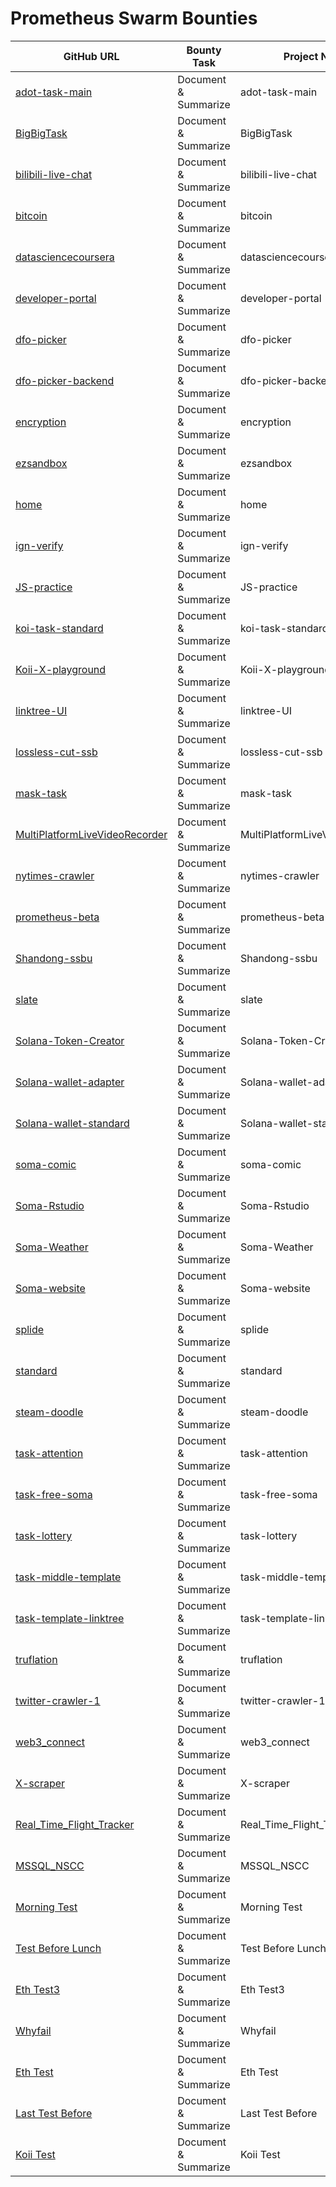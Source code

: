 # Prometheus Swarm Bounties

| GitHub URL | Bounty Task | Project Name | Description | Bounty Amount | Bounty Type | Transaction Hash | Status |
|------------|------------|--------------|-------------|---------------|-------------|------------------|-------|
|[adot-task-main](https://github.com/somali0128/adot-task-main)|Document & Summarize|adot-task-main|Document and summarize the adot-task-main repository|39|usdc|4eb60ef7c6d240be96f40b17fe06940a|In Progress|
|[BigBigTask](https://github.com/somali0128/BigBigTask)|Document & Summarize|BigBigTask|Document and summarize the BigBigTask repository|28|usdc|42db42016aac4ccca46476ab28c7b313|In Progress|
|[bilibili-live-chat](https://github.com/somali0128/bilibili-live-chat)|Document & Summarize|bilibili-live-chat|Document and summarize the bilibili-live-chat repository|44|usdc|586b5ea64bd04d40b9f23575ea999a43|In Progress|
|[bitcoin](https://github.com/somali0128/bitcoin)|Document & Summarize|bitcoin|Document and summarize the bitcoin repository|23|usdc|e0f0a6dd896245948086e850d508bfd9|In Progress|
|[datasciencecoursera](https://github.com/somali0128/datasciencecoursera)|Document & Summarize|datasciencecoursera|Document and summarize the datasciencecoursera repository|36|usdc|940b1dde2ed54da793a8834eee3bb677|In Progress|
|[developer-portal](https://github.com/somali0128/developer-portal)|Document & Summarize|developer-portal|Document and summarize the developer-portal repository|40|usdc|796a35623ee84c08a1d543933de1acb5|In Progress|
|[dfo-picker](https://github.com/somali0128/dfo-picker)|Document & Summarize|dfo-picker|Document and summarize the dfo-picker repository|15|usdc|d64e4e492bb44a3191a25a486b81781f|In Progress|
|[dfo-picker-backend](https://github.com/somali0128/dfo-picker-backend)|Document & Summarize|dfo-picker-backend|Document and summarize the dfo-picker-backend repository|43|usdc|1647d66b10e24fc4a49c595b60b7fc23|In Progress|
|[encryption](https://github.com/somali0128/encryption)|Document & Summarize|encryption|Document and summarize the encryption repository|48|usdc|47c7f4103a264a979dc35ffc77798b15|In Progress|
|[ezsandbox](https://github.com/somali0128/ezsandbox)|Document & Summarize|ezsandbox|Document and summarize the ezsandbox repository|23|usdc|c3761bc581594a85a455014632cb2cdc|In Progress|
|[home](https://github.com/somali0128/home)|Document & Summarize|home|Document and summarize the home repository|43|usdc|bac492f969434890b5691fb6b81a6757|In Progress|
|[ign-verify](https://github.com/somali0128/ign-verify)|Document & Summarize|ign-verify|Document and summarize the ign-verify repository|38|usdc|6950af0daec64801921791738b7b93c2|In Progress|
|[JS-practice](https://github.com/somali0128/JS-practice)|Document & Summarize|JS-practice|Document and summarize the JS-practice repository|14|usdc|4b4bed41399d4cfbae97cd1237e48b46|In Progress|
|[koi-task-standard](https://github.com/somali0128/koi-task-standard)|Document & Summarize|koi-task-standard|Document and summarize the koi-task-standard repository|6|usdc|53aaec37382846398c70be774aad0d9b|In Progress|
|[Koii-X-playground](https://github.com/somali0128/Koii-X-playground)|Document & Summarize|Koii-X-playground|Document and summarize the Koii-X-playground repository|1|usdc|383e24cf2d7c442db4f3bccef6068e2f|In Progress|
|[linktree-UI](https://github.com/somali0128/linktree-UI)|Document & Summarize|linktree-UI|Document and summarize the linktree-UI repository|18|usdc|fd08b64abc4d4a8cbf6f5be898d66449|In Progress|
|[lossless-cut-ssb](https://github.com/somali0128/lossless-cut-ssb)|Document & Summarize|lossless-cut-ssb|Document and summarize the lossless-cut-ssb repository|3|usdc|45f3375a751347658da37b5d7608c13e|In Progress|
|[mask-task](https://github.com/somali0128/mask-task)|Document & Summarize|mask-task|Document and summarize the mask-task repository|46|usdc|366dd66ff2a4482db6780e230f3c6b51|In Progress|
|[MultiPlatformLiveVideoRecorder](https://github.com/somali0128/MultiPlatformLiveVideoRecorder)|Document & Summarize|MultiPlatformLiveVideoRecorder|Document and summarize the MultiPlatformLiveVideoRecorder repository|7|usdc|ca3598774f104efab96b85d325485478|In Progress|
|[nytimes-crawler](https://github.com/somali0128/nytimes-crawler)|Document & Summarize|nytimes-crawler|Document and summarize the nytimes-crawler repository|17|usdc|bdcb2bb041ec475eb17e54ccc767c102|In Progress|
|[prometheus-beta](https://github.com/somali0128/prometheus-beta)|Document & Summarize|prometheus-beta|Document and summarize the prometheus-beta repository|30|usdc|01851635bf77464fb08d2b5a33b30461|In Progress|
|[Shandong-ssbu](https://github.com/somali0128/Shandong-ssbu)|Document & Summarize|Shandong-ssbu|Document and summarize the Shandong-ssbu repository|48|usdc|cd9cd808186f459ea5db980a9812577e|In Progress|
|[slate](https://github.com/somali0128/slate)|Document & Summarize|slate|Document and summarize the slate repository|19|usdc|912c540c70ea45f8a653e57146a54842|In Progress|
|[Solana-Token-Creator](https://github.com/somali0128/Solana-Token-Creator)|Document & Summarize|Solana-Token-Creator|Document and summarize the Solana-Token-Creator repository|47|usdc|cc9ab76b6f0846a994568720f55910ba|In Progress|
|[Solana-wallet-adapter](https://github.com/somali0128/Solana-wallet-adapter)|Document & Summarize|Solana-wallet-adapter|Document and summarize the Solana-wallet-adapter repository|16|usdc|912f79f3b84d4ec4bfa7afcf557e24fa|In Progress|
|[Solana-wallet-standard](https://github.com/somali0128/Solana-wallet-standard)|Document & Summarize|Solana-wallet-standard|Document and summarize the Solana-wallet-standard repository|29|usdc|10f1ce0da4514b918219b20e32963bc5|In Progress|
|[soma-comic](https://github.com/somali0128/soma-comic)|Document & Summarize|soma-comic|Document and summarize the soma-comic repository|39|usdc|1f7ab92efc77494a9a964b21006a9244|In Progress|
|[Soma-Rstudio](https://github.com/somali0128/Soma-Rstudio)|Document & Summarize|Soma-Rstudio|Document and summarize the Soma-Rstudio repository|25|usdc|569d5d5651f84f44b62af0ba25b64603|In Progress|
|[Soma-Weather](https://github.com/somali0128/Soma-Weather)|Document & Summarize|Soma-Weather|Document and summarize the Soma-Weather repository|20|usdc|e732c6f53e9d4fd7b68517c0c5ab8f5d|In Progress|
|[Soma-website](https://github.com/somali0128/Soma-website)|Document & Summarize|Soma-website|Document and summarize the Soma-website repository|48|usdc|ec27d8185cc544f292bff08b1dea9179|In Progress|
|[splide](https://github.com/somali0128/splide)|Document & Summarize|splide|Document and summarize the splide repository|24|usdc|816328f45f894f109bd6563f338d1dd3|In Progress|
|[standard](https://github.com/somali0128/standard)|Document & Summarize|standard|Document and summarize the standard repository|27|usdc|6760e45f345f415d813dd6637c022077|In Progress|
|[steam-doodle](https://github.com/somali0128/steam-doodle)|Document & Summarize|steam-doodle|Document and summarize the steam-doodle repository|50|usdc|13de9f6c43cd4300a073c54c8206751c|In Progress|
|[task-attention](https://github.com/somali0128/task-attention)|Document & Summarize|task-attention|Document and summarize the task-attention repository|25|usdc|70790c1caaeb45f9baa3b41c083e7860|In Progress|
|[task-free-soma](https://github.com/somali0128/task-free-soma)|Document & Summarize|task-free-soma|Document and summarize the task-free-soma repository|39|usdc|16bddac88a354c009aaab63b0a137ec4|In Progress|
|[task-lottery](https://github.com/somali0128/task-lottery)|Document & Summarize|task-lottery|Document and summarize the task-lottery repository|10|usdc|1f715b1513b54ddeb5d99dabc8a0fc94|In Progress|
|[task-middle-template](https://github.com/somali0128/task-middle-template)|Document & Summarize|task-middle-template|Document and summarize the task-middle-template repository|50|usdc|36e7bd42f4c84dd38e5195fca3fb3fed|In Progress|
|[task-template-linktree](https://github.com/somali0128/task-template-linktree)|Document & Summarize|task-template-linktree|Document and summarize the task-template-linktree repository|4|usdc|9f973cab1057441a865fc174bbb33d94|In Progress|
|[truflation](https://github.com/somali0128/truflation)|Document & Summarize|truflation|Document and summarize the truflation repository|18|usdc|558087f4ac1445dfabfbf55152037b5a|In Progress|
|[twitter-crawler-1](https://github.com/somali0128/twitter-crawler-1)|Document & Summarize|twitter-crawler-1|Document and summarize the twitter-crawler-1 repository|32|usdc|a7910a7a857c4a07af4c485e5ab8dbfe|In Progress|
|[web3_connect](https://github.com/somali0128/web3_connect)|Document & Summarize|web3_connect|Document and summarize the web3_connect repository|28|usdc|f5af3177a1194fdfb56f0cc116a21f5f|In Progress|
|[X-scraper](https://github.com/somali0128/X-scraper)|Document & Summarize|X-scraper|Document and summarize the X-scraper repository|33|usdc|f2642718ba0945579e1556d2f63c6714|In Progress|
| [Real_Time_Flight_Tracker](https://github.com/DevTaehong/Real_Time_Flight_Tracker) | Document & Summarize | Real_Time_Flight_Tracker | Hehehe | 0.05 | usdc | 0x6acd5f45e40951bd2495717894879b68e0ab82db35399bb41b7cce452a43d427 | In Progress |
| [MSSQL_NSCC](https://github.com/DevTaehong/MSSQL_NSCC) | Document & Summarize | MSSQL_NSCC | N/A | 0.007 | usdc | 0xf114b62c55bfd57c887f5fdf435f3523702c90bcb015a8c62fb7e0de57add3ea | In Progress |
| [Morning Test](https://github.com/devTaehong/morning-test) | Document & Summarize | Morning Test | N/A | 0.00001 | usdc | 0x141ce223e2946ffc82900b77f29fa74360a4e9e31ba9e20d8f54fba13956892b | In Progress |
| [Test Before Lunch](https://github.com/devTaehong/test-before-lunch) | Document & Summarize | Test Before Lunch | N/A | 0.008 | koii | pkax8cpzzausu9ikkab3axfo5ceookbqikw2vq1cnsfxh27wpevusoabpdy7uck5s1lbnv8smxd7zdvma2v34jz | In Progress |
| [Eth Test3](https://github.com/devTaehong/eth-test3) | Document & Summarize | Eth Test3 | N/A | 0.000001 | usdc | 0x9acf11ebc00f65585d5c83415be300d3ea8600519969f32dde4a4d52740110ed | In Progress |
| [Whyfail](https://github.com/devTaehong/whyfail) | Document & Summarize | Whyfail | N/A | 0.0001 | usdc | 0x218246fa7689411bb3db746ffc7fe3e4642c04837ed503711cc9e2ac0e057afa | In Progress |
| [Eth Test](https://github.com/devTaehong/eth-test) | Document & Summarize | Eth Test | N/A | 0.0001 | eth | 0x1d1825a5be442acfaa68386372f31d58ff4974623884252e7baeb1aee2b6582f | In Progress |
| [Last Test Before](https://github.com/devTaehong/last-test-before) | Document & Summarize | Last Test Before | N/A | 0.0001 | usdc | 0xa63f714cd32b5b73734d6409fb206dea64983ea1d5baff6a3cbcc42296e0af95 | In Progress |
| [Koii Test](https://github.com/devTaehong/koii-test) | Document & Summarize | Koii Test | N/A | 0.001 | koii | 3nr5hhe1eqng45av7jsm55mpfpjoktc1rhbtdfyyerbc2evxdca41y8njsweztg5r4oymqnr8baqtkdnsn9dr16k | In Progress |
